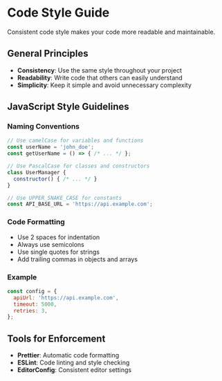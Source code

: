 # Code Style Guide

Consistent code style makes your code more readable and maintainable.

## General Principles

- **Consistency**: Use the same style throughout your project
- **Readability**: Write code that others can easily understand
- **Simplicity**: Keep it simple and avoid unnecessary complexity

## JavaScript Style Guidelines

### Naming Conventions
```javascript
// Use camelCase for variables and functions
const userName = 'john_doe';
const getUserName = () => { /* ... */ };

// Use PascalCase for classes and constructors
class UserManager {
  constructor() { /* ... */ }
}

// Use UPPER_SNAKE_CASE for constants
const API_BASE_URL = 'https://api.example.com';
```

### Code Formatting
- Use 2 spaces for indentation
- Always use semicolons
- Use single quotes for strings
- Add trailing commas in objects and arrays

### Example
```javascript
const config = {
  apiUrl: 'https://api.example.com',
  timeout: 5000,
  retries: 3,
};
```

## Tools for Enforcement

- **Prettier**: Automatic code formatting
- **ESLint**: Code linting and style checking
- **EditorConfig**: Consistent editor settings

